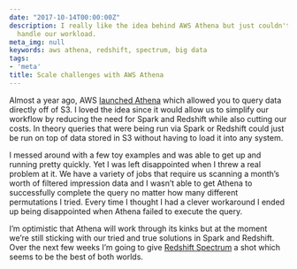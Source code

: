 ```yaml
---
date: "2017-10-14T00:00:00Z"
description: I really like the idea behind AWS Athena but just couldn't get it to
  handle our workload.
meta_img: null
keywords: aws athena, redshift, spectrum, big data
tags:
- 'meta'
title: Scale challenges with AWS Athena
---
```


Almost a year ago, AWS [launched Athena](https://aws.amazon.com/blogs/aws/amazon-athena-interactive-sql-queries-for-data-in-amazon-s3/) which allowed you to query data directly off of S3. I loved the idea since it would allow us to simplify our workflow by reducing the need for Spark and Redshift while also cutting our costs. In theory queries that were being run via Spark or Redshift could just be run on top of data stored in S3 without having to load it into any system.

I messed around with a few toy examples and was able to get up and running pretty quickly. Yet I was left disappointed when I threw a real problem at it. We have a variety of jobs that require us scanning a month’s worth of filtered impression data and I wasn’t able to get Athena to successfully complete the query no matter how many different permutations I tried. Every time I thought I had a clever workaround I ended up being disappointed when Athena failed to execute the query.

I’m optimistic that Athena will work through its kinks but at the moment we’re still sticking with our tried and true solutions in Spark and Redshift. Over the next few weeks I’m going to give [Redshift Spectrum](https://aws.amazon.com/redshift/spectrum/) a shot which seems to be the best of both worlds.

